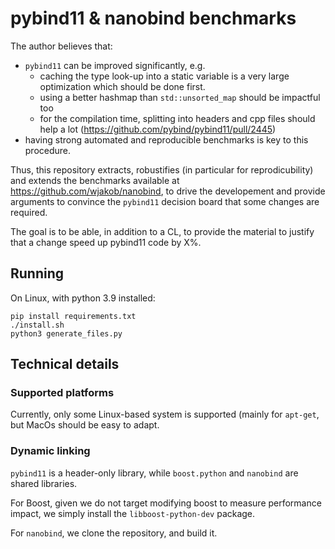 # pybind11 & nanobind benchmarks

The author believes that:

- `pybind11` can be improved significantly, e.g. 
  - caching the type look-up into a static variable is a very large optimization which should be done first.
  - using a better hashmap than `std::unsorted_map` should be impactful too
  - for the compilation time, splitting into headers and cpp files should help a lot (https://github.com/pybind/pybind11/pull/2445)
- having strong automated and reproducible benchmarks is key to this procedure.

Thus, this repository extracts, robustifies (in particular for reprodicubility) and extends the benchmarks available at https://github.com/wjakob/nanobind, to drive the developement and provide arguments to convince the `pybind11` decision board that some changes are required.

The goal is to be able, in addition to a CL, to provide the material to justify that a change speed up pybind11 code by X%.

## Running

On Linux, with python 3.9 installed:

```
pip install requirements.txt
./install.sh
python3 generate_files.py
```

## Technical details

### Supported platforms

Currently, only some Linux-based system is supported (mainly for `apt-get`, but MacOs should be easy to adapt.

### Dynamic linking 

`pybind11` is a header-only library, while `boost.python` and `nanobind` are shared libraries.

For Boost, given we do not target modifying boost to measure performance impact, we simply install the `libboost-python-dev` package.

For `nanobind`, we clone the repository, and build it.

